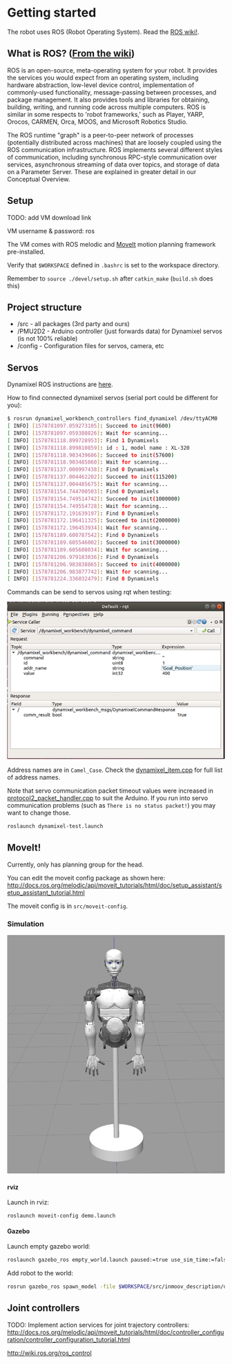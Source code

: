 # Getting started

The robot uses ROS (Robot Operating System). Read the [ROS wiki!](http://wiki.ros.org/).

## What is ROS? ([From the wiki](http://wiki.ros.org/ROS/Introduction))

ROS is an open-source, meta-operating system for your robot. It provides the services you would expect from an operating system, including hardware abstraction, low-level device control, implementation of commonly-used functionality, message-passing between processes, and package management. It also provides tools and libraries for obtaining, building, writing, and running code across multiple computers. ROS is similar in some respects to 'robot frameworks,' such as Player, YARP, Orocos, CARMEN, Orca, MOOS, and Microsoft Robotics Studio.

The ROS runtime "graph" is a peer-to-peer network of processes (potentially distributed across machines) that are loosely coupled using the ROS communication infrastructure. ROS implements several different styles of communication, including synchronous RPC-style communication over services, asynchronous streaming of data over topics, and storage of data on a Parameter Server. These are explained in greater detail in our Conceptual Overview.

## Setup

TODO: add VM download link

VM username & password: ros

The VM comes with ROS melodic and [MoveIt](https://moveit.ros.org/) motion planning framework pre-installed.

Verify that `$WORKSPACE` defined in `.bashrc`
is set to the workspace directory.

Remember to `source ./devel/setup.sh` after `catkin_make` (`build.sh` does this)

## Project structure

* /src - all packages (3rd party and ours)
* /PMU2D2 - Arduino controller (just forwards data) for Dynamixel servos (is not 100% reliable)
* /config - Configuration files for servos, camera, etc

## Servos

Dynamixel ROS instructions are [here](http://emanual.robotis.com/docs/en/software/dynamixel/dynamixel_workbench/).

How to find connected dynamixel servos (serial port could be different for you):

```sh
$ rosrun dynamixel_workbench_controllers find_dynamixel /dev/ttyACM0
[ INFO] [1578781097.059273105]: Succeed to init(9600)
[ INFO] [1578781097.059380826]: Wait for scanning...
[ INFO] [1578781118.899728953]: Find 1 Dynamixels
[ INFO] [1578781118.899810859]: id : 1, model name : XL-320
[ INFO] [1578781118.903439606]: Succeed to init(57600)
[ INFO] [1578781118.903485860]: Wait for scanning...
[ INFO] [1578781137.000997438]: Find 0 Dynamixels
[ INFO] [1578781137.004462202]: Succeed to init(115200)
[ INFO] [1578781137.004485675]: Wait for scanning...
[ INFO] [1578781154.744700503]: Find 0 Dynamixels
[ INFO] [1578781154.749514742]: Succeed to init(1000000)
[ INFO] [1578781154.749554728]: Wait for scanning...
[ INFO] [1578781172.191639197]: Find 0 Dynamixels
[ INFO] [1578781172.196411325]: Succeed to init(2000000)
[ INFO] [1578781172.196453934]: Wait for scanning...
[ INFO] [1578781189.600787542]: Find 0 Dynamixels
[ INFO] [1578781189.605546002]: Succeed to init(3000000)
[ INFO] [1578781189.605608034]: Wait for scanning...
[ INFO] [1578781206.979183036]: Find 0 Dynamixels
[ INFO] [1578781206.983838865]: Succeed to init(4000000)
[ INFO] [1578781206.983877742]: Wait for scanning...
[ INFO] [1578781224.336032479]: Find 0 Dynamixels
```

Commands can be send to servos using rqt when testing:

![](img/rqt_servo.PNG)

Address names are in `Camel_Case`.
Check the [dynamixel_item.cpp](https://github.com/ROBOTIS-GIT/dynamixel-workbench/blob/master/dynamixel_workbench_toolbox/src/dynamixel_workbench_toolbox/dynamixel_item.cpp) for full list of address names.

Note that servo communication packet timeout values were increased in [protocol2_packet_handler.cpp](src/DynamixelSDK/ros/src/dynamixel_sdk/protocol2_packet_handler.cpp)
to suit the Arduino. If you run into servo communication problems (such as `There is no status packet!`) you may want to change those.

```sh
roslaunch dynamixel-test.launch
```
## MoveIt!

Currently, only has planning group for the head.

You can edit the moveit config package as shown here:
http://docs.ros.org/melodic/api/moveit_tutorials/html/doc/setup_assistant/setup_assistant_tutorial.html

The moveit config is in `src/moveit-config`.

### Simulation

![gazebo inmoov](img/inmoov_gazebo.png)

#### rviz

Launch in rviz:
```
roslaunch moveit-config demo.launch
```

#### Gazebo

Launch empty gazebo world:

```sh
roslaunch gazebo_ros empty_world.launch paused:=true use_sim_time:=false gui:=true throttled:=false recording:=false debug:=true
```

Add robot to the world:

```sh
rosrun gazebo_ros spawn_model -file $WORKSPACE/src/inmoov_description/urdf/inmoov-moveit-gazebo.urdf -urdf -x 0 -y 0 -z 1 -model inmoov
```

## Joint controllers

TODO: Implement action services for joint trajectory controllers:
http://docs.ros.org/melodic/api/moveit_tutorials/html/doc/controller_configuration/controller_configuration_tutorial.html

http://wiki.ros.org/ros_control